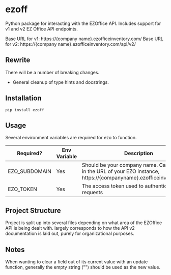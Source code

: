 # ezoff

Python package for interacting with the EZOffice API. Includes support for v1 and v2 EZ Office API endpoints.

Base URL for v1: https://{company name}.ezofficeinventory.com/
Base URL for v2: https://{company name}.ezofficeinventory.com/api/v2/

## Rewrite

There will be a number of breaking changes.

- General cleanup of type hints and docstrings.

## Installation

`pip install ezoff`

## Usage

Several environment variables are required for ezo to function.

| Required? | Env Variable | Description |
| --------- | ------------ | ----------- |
| EZO_SUBDOMAIN | Yes | Should be your company name. Can be found in the URL of your EZO instance, https://{companyname}.ezofficeinventory.com/ |
| EZO_TOKEN | Yes | The access token used to authenticate requests |

## Project Structure

Project is split up into several files depending on what area of the EZOffice API is being dealt with. largely corresponds to how the API v2 documentation is laid out, purely for organizational purposes.

## Notes

When wanting to clear a field out of its current value with an update function, generally the empty string ("") should be used as the new value.
